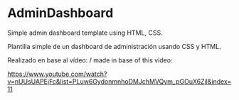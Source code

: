 # AdminDashboard
Simple admin dashboard template using HTML, CSS. 

Plantilla simple de un dashboard de administración usando CSS y HTML. 

Realizado en base al vídeo: / made in base of this video: 

https://www.youtube.com/watch?v=nUUsUAPEjFc&list=PLuw6GydonmnhoDMJchMVQym_pGOuX6Zjl&index=11
